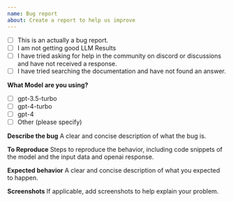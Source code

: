 ```yaml
---
name: Bug report
about: Create a report to help us improve
---
```


- [ ] This is an actually a bug report.
- [ ] I am not getting good LLM Results
- [ ] I have tried asking for help in the community on discord or discussions and have not received a response.
- [ ] I have tried searching the documentation and have not found an answer.

**What Model are you using?**

- [ ] gpt-3.5-turbo
- [ ] gpt-4-turbo
- [ ] gpt-4
- [ ] Other (please specify)

**Describe the bug**
A clear and concise description of what the bug is.

**To Reproduce**
Steps to reproduce the behavior, including code snippets of the model and the input data and openai response.

**Expected behavior**
A clear and concise description of what you expected to happen.

**Screenshots**
If applicable, add screenshots to help explain your problem.
